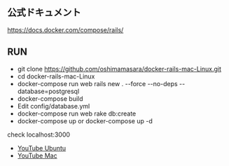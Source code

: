 ## 公式ドキュメント
https://docs.docker.com/compose/rails/


## RUN

+ git clone https://github.com/oshimamasara/docker-rails-mac-Linux.git
+ cd docker-rails-mac-Linux
+ docker-compose run web rails new . --force --no-deps --database=postgresql
+ docker-compose build
+ Edit config/database.yml
+ docker-compose run web rake db:create
+ docker-compose up   or    docker-compose up -d

check  localhost:3000

+ [YouTube Ubuntu](https://youtu.be/cGJUJ2FiAz4)
+ [YouTube Mac](https://youtu.be/M9vIBIoPznE)
